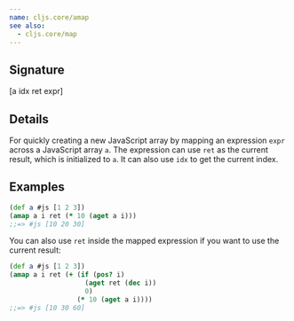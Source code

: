 ```yaml
---
name: cljs.core/amap
see also:
  - cljs.core/map
---
```


## Signature
[a idx ret expr]


## Details

For quickly creating a new JavaScript array by mapping an expression `expr`
across a JavaScript array `a`.  The expression can use `ret` as the current
result, which is initialized to `a`.  It can also use `idx` to get the current
index.


## Examples

```clj
(def a #js [1 2 3])
(amap a i ret (* 10 (aget a i)))
;;=> #js [10 20 30]
```

You can also use `ret` inside the mapped expression if you want to use the
current result:

```clj
(def a #js [1 2 3])
(amap a i ret (+ (if (pos? i)
                   (aget ret (dec i))
                   0)
                 (* 10 (aget a i))))
;;=> #js [10 30 60]
```